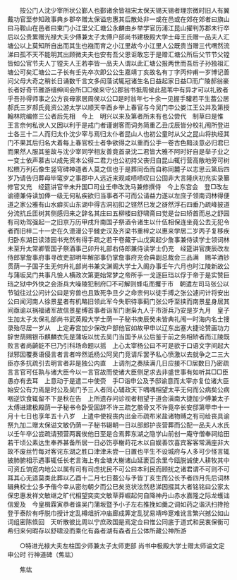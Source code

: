 <!-- { "loadSidebar": true } -->
　　按公门人沈少宰所状公鄞人也鄞诸余皆祖宋太保天锡天锡者理宗微时旧人有翼戴功官至参知政事典乡郡卒赠太保谥忠惠其后散处非一或在邑或在郊在郊者曰旗山曰马鞍山在邑者曰束门小江里父汇塘公永麟由乡举学官历浦江昆山擢判苏郡未行卒后以公贵累赠光禄大夫少傅兼太子太傅户部尚书建极殿大学士母王氏赠一品夫人汇塘公以上莫知所自出而其生也襁而育之小江里故今小江里人公既贵当赠三代喟然流涕曰孤不天不能明其出顾微夫夫也安有吾父恩讵敢忘于是赠汇塘公所后父节节父镗皆如公官节夫人丁镗夫人王若李皆一品夫人谓以此汇塘公报两世而吾后子孙独祖汇塘公可矣汇塘公二子长有壬先卒次即公公生嘉靖丁亥故名有丁字丙仲甫一岁博记善问父母大奇之稍长日诵数千言文多闳藻试辄冠诸生名日益起家日益□而广陵郝翁豪长者好奇节雅游缙绅间会所□□侯来守公郡翁书抵周侯此菰苇中有异才可以礼致者乎吾孙得师事之公方丧母家居周侯以公□是时翁年七十余一见握手驩若平生葢公居郝氏三岁郝氏竟资公游太学以顺天辛酉乡举上春官与今吴门申公娄江王公并及第授翰林院编修三公者后先相　今上　明兴以来及第者所未有也公尝代　制草曰是惟　王言奈何私谀人又因以利于是戒门者谨谢客而词务简重乙丑戊辰皆分校礼闱所登进士各三十二人而归太仆沈少宰与焉归太仆者昆山人也初公童时从父之昆山将执经其门不果其后归名大着每上春官校士者争欲得之以重而公手一卷古色黯淡意必归君巳而果然人服其鉴故与沈少宰同学相友善竟首录沈二君皆大雅不阿时好自是举子业之一变士依声慕古以成先资本公得二君力也公初持父丧归自昆山辄行营高敞地旁可树松槚万列石像生竖穹碑神道者人莫之信也于是葬同岙而自称同麓子以志思云第后四岁乃请告归葬母毕窀穸之事郡中人远近来观咸啧啧叹曰公固非大言隆庆初充实录纂修官又充　经筵讲官辛未升国□司业壬申改洗马兼修撰侍　今上东宫会　登□改左谕德兼侍读加俸一级无何私疾欲归当事者不可而公请益力遂以左庶子领南词林得便道之家公雅有山水癖买山东湖中得古洞初扣之铿然巳发之谺然浮石四垂乃疏峰披道分流抗丘匝树其侧感归来之辞名其庄曰五柳楼曰舒啸斋曰觉是台曰矫首而总之舒园有司劝驾强起一之旧京万历甲戌升南国子祭酒令诸生以什伍相保连坐竟公去无犯令者而旧梓二十一史在久漶漫公乎雠史汉及齐梁书重梓之以惠来学居二岁丙子复移疾归卧东湖日读漆园书充然有得手疏之若干卷藏于山戊寅起少詹事兼侍读学士领词林未至升太常卿管国子祭酒事己卯升礼部右侍郎兼侍读学士仍充　经筵讲官庚辰改左侍郎掌詹事府事寻改吏部明年解部事仍掌詹事府充会典副总裁会三品满　赐羊酒钞贯荫一子国子生无何升礼部尚书兼文渊阁大学士入阁办事壬午六月也时江陵新故公与蒲坂吴门共事凡憸人横政次第更始常梦之帝所手一戈逐巨珰以俘于帝于是实赞巨珰之狱中外快之会浙兵大噪陵犯制府□不可解则蜂屯而攫于市　朝遣左司马张公以节钺往过公问计公曰是穷兽也且致死争旦夕之命柰何以徒手搏之张公遽问计将安出公曰闻河南人徐景星者有机略旧领此军今失职待事蓟门张公呼至挟而南景星身居其间亟谕以祸福诸军故信景星缚首事者诣军门谢枭九人于市浙兵乃安是岁九月　皇子生加太子太保礼部尚书武英殿大学士荫一子秘书庚辰癸未皆典礼闱一时海内名士搜录殆尽居一岁从　上定寿宫加少保改户部他官如故甲申以辽东出塞大捷论赞画功力辞世荫赐银币麒麟衣先是蒲坂以忧去吴门当国予从公后鉴于前之务相矫者而江陵既败言者尚齮龁不巳乃引科场命题以摇　上心太宰杨公曰不可是欲于口语文字间起大狱邪因覆奏语侵言者言者哗然诋杨公阿吴门竞请斥罢予私心愤激以去就争之二三大臣亦多抗疏引去明言者非是独公内直　上调剂之奏牍满几日应接不□居数日乃密疏言言官可任孰与诸大臣今以一言官故而使诸大臣侧足求去非盛世事有如听其□□臣愚亦有去耳　上意动于是遣二中使赍　手□诣申公及予邸谕意而太宰亦复位诸大臣始安公有力焉是时公及吴门予三人者同心辅政天下喁喁相望太平无何而公病矣公病咽逆饮食辄留不下是秋在告　上所遗存问诊视者相望于道会滇南大捷加少傅兼太子太傅进建极殿荫一子秘书令卧受固辞不许三疏乞骸骨又不许竟卒长安邸第甲申十一月十七日也享年五十八岁　上遣中使视丧内出金币疏布米盐诸物赙之有司给丧具谕祭九加二赠太保谥文敏仍荫一子秘书辍朝一日以部郎护丧营葬而公配一品夫人水氏以壬午卒公尝疏请预营两竁俟他日至是合焉葬东湖之隐学山前创一庵守僧奉祠给田若干顷公素达生奉养甚备所居一日必饬亭榭莳花木以自娱善饮喜宾客客常满座非大故不废丝竹每对客诧东湖之胜口津津未尝一日置也平生不设城府与人多可少怪言辄披肺腑相示遇事辄任长老言海上有金塘大榭诸山延袤百余里今瓯脱诚使人耕牧其中可资丘饷宽内地公以属有司有司虑扰民不可公曰本利民而顾扰之诸君谓不可则不可耳其心无适莫类此葬以乙酉十二月七日葢公与予皆丁亥生而公长予者四月先后词林辑典校士公多予偕今幸从密勿朝夕而公巳矣览状泫然悲涕因掇其大者铭铭曰公家太保忠惠发祥文敏继之旷代相望奕奕文敏草莽崛起何自降神丹山赤水嘉隆之际龙蠖诎信爰及　今皇楫霖寅恭者谁吴门蒲坂暨予小子左右推挽如羹之调如药之谐汛扫搀抢登于泰阶有呼脱巾授计定乱樽俎折冲庙廊成筭定乱犹易靖哗寔难讹言繁兴撼公如山词组密陈倐回　天听散彼比周以宁庶政国是焉定佥曰惟公同底于道式和民衷保衡可希归来何暇存以舒啸没而乘化有淼者湖有森者丘公体所藏公神所游 

　　○特进光禄大夫左柱国少师兼太子太师吏部 尚书中极殿大学士赠太师谥文定申公时 行神道碑（焦竑） 

　　焦竑 
